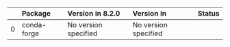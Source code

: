 <!-- markdown-link-check-disable -->

|    | Package     | Version in 8.2.0     | Version in           | Status   |
|---:|:------------|:---------------------|:---------------------|:---------|
|  0 | conda-forge | No version specified | No version specified |          |